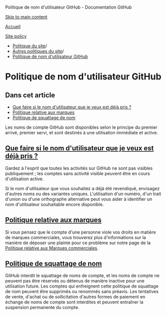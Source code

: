 Politique de nom d'utilisateur GitHub - Documentation GitHub

[Skip to main content](#main-content)

[Accueil](/fr)

[Site policy](/fr/site-policy)

* [Politique du site](/fr/site-policy)/
* [Autres politiques du site](/fr/site-policy/other-site-policies)/
* [Politique de nom d'utilisateur GitHub](/fr/site-policy/other-site-policies/github-username-policy)

Politique de nom d'utilisateur GitHub
==========

Dans cet article
----------

* [Que faire si le nom d'utilisateur que je veux est déjà pris ?](#que-faire-si-le-nom-dutilisateur-que-je-veux-est-déjà-pris)
* [Politique relative aux marques](#trademark-policy)
* [Politique de squattage de nom](#name-squatting-policy)

Les noms de compte GitHub sont disponibles selon le principe du premier arrivé, premier servi, et sont destinés à une utilisation immédiate et active.

[Que faire si le nom d'utilisateur que je veux est déjà pris ?](#que-faire-si-le-nom-dutilisateur-que-je-veux-est-déjà-pris)
----------

Gardez à l'esprit que toutes les activités sur GitHub ne sont pas visibles publiquement ; les comptes sans activité visible peuvent être en cours d'utilisation active.

Si le nom d'utilisateur que vous souhaitez a déjà été revendiqué, envisagez d'autres noms ou des variantes uniques. L'utilisation d'un numéro, d'un trait d'union ou d'une orthographe alternative peut vous aider à identifier un nom d'utilisateur souhaitable encore disponible.

[Politique relative aux marques](#trademark-policy)
----------

Si vous pensez que le compte d'une personne viole vos droits en matière de marques commerciales, vous trouverez plus d'informations sur la manière de déposer une plainte pour ce problème sur notre page de la [Politique relative aux Marques commerciales](/fr/site-policy/content-removal-policies/github-trademark-policy).

[Politique de squattage de nom](#name-squatting-policy)
----------

GitHub interdit le squattage de noms de compte, et les noms de compte ne peuvent pas être réservés ou détenus de manière inactive pour une utilisation future. Les comptes qui enfreignent cette politique de squattage de nom peuvent être supprimés ou renommés sans préavis. Les tentatives de vente, d'achat ou de sollicitation d'autres formes de paiement en échange de noms de compte sont interdites et peuvent entraîner la suspension permanente du compte.
